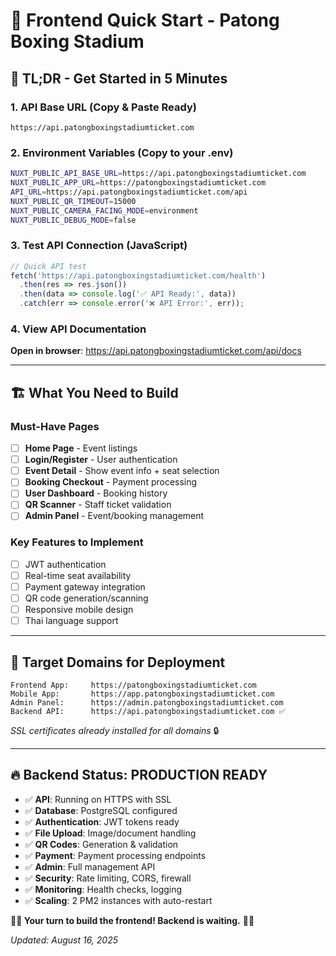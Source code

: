 # 🎯 Frontend Quick Start - Patong Boxing Stadium

## 🚀 TL;DR - Get Started in 5 Minutes

### 1. API Base URL (Copy & Paste Ready)
```
https://api.patongboxingstadiumticket.com
```

### 2. Environment Variables (Copy to your .env)
```bash
NUXT_PUBLIC_API_BASE_URL=https://api.patongboxingstadiumticket.com
NUXT_PUBLIC_APP_URL=https://patongboxingstadiumticket.com
API_URL=https://api.patongboxingstadiumticket.com/api
NUXT_PUBLIC_QR_TIMEOUT=15000
NUXT_PUBLIC_CAMERA_FACING_MODE=environment
NUXT_PUBLIC_DEBUG_MODE=false
```

### 3. Test API Connection (JavaScript)
```javascript
// Quick API test
fetch('https://api.patongboxingstadiumticket.com/health')
  .then(res => res.json())
  .then(data => console.log('✅ API Ready:', data))
  .catch(err => console.error('❌ API Error:', err));
```

### 4. View API Documentation
**Open in browser**: https://api.patongboxingstadiumticket.com/api/docs

---

## 🏗️ What You Need to Build

### Must-Have Pages
- [ ] **Home Page** - Event listings
- [ ] **Login/Register** - User authentication  
- [ ] **Event Detail** - Show event info + seat selection
- [ ] **Booking Checkout** - Payment processing
- [ ] **User Dashboard** - Booking history
- [ ] **QR Scanner** - Staff ticket validation
- [ ] **Admin Panel** - Event/booking management

### Key Features to Implement
- [ ] JWT authentication
- [ ] Real-time seat availability
- [ ] Payment gateway integration
- [ ] QR code generation/scanning
- [ ] Responsive mobile design
- [ ] Thai language support

---

## 📱 Target Domains for Deployment

```
Frontend App:     https://patongboxingstadiumticket.com
Mobile App:       https://app.patongboxingstadiumticket.com  
Admin Panel:      https://admin.patongboxingstadiumticket.com
Backend API:      https://api.patongboxingstadiumticket.com ✅
```

*SSL certificates already installed for all domains* 🔒

---

## 🔥 Backend Status: PRODUCTION READY

- ✅ **API**: Running on HTTPS with SSL
- ✅ **Database**: PostgreSQL configured  
- ✅ **Authentication**: JWT tokens ready
- ✅ **File Upload**: Image/document handling
- ✅ **QR Codes**: Generation & validation
- ✅ **Payment**: Payment processing endpoints
- ✅ **Admin**: Full management API
- ✅ **Security**: Rate limiting, CORS, firewall
- ✅ **Monitoring**: Health checks, logging
- ✅ **Scaling**: 2 PM2 instances with auto-restart

**👨‍💻 Your turn to build the frontend! Backend is waiting.** 🎪🥊

*Updated: August 16, 2025*
